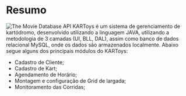 ﻿# Resumo
![The Movie Database API](http://trail.loenermarktrail.nl/wp-content/uploads/2016/04/racing-flags-icon1.png) KARToys é um sistema de gerenciamento de kartódromo, desenvolvido utilizando a linguagem JAVA, utilizando a metodologia de 3 camadas (UI, BLL, DAL), assim como banco de dados relacional MySQL, onde os dados são armazenados localmente. Abaixo segue alguns dos principais módulos do KARToys:

 - Cadastro de Cliente;
 - Cadastro de Kart;
 - Agendamento de Horário;
 - Montagem e configuração de Grid de largada;
 - Monitoramento das Corridas;